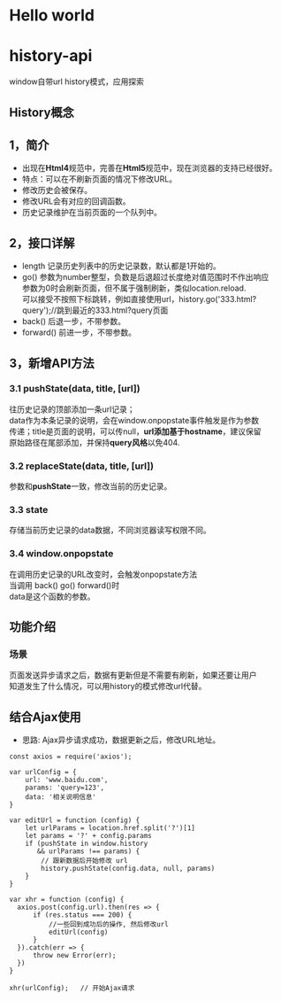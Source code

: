 ﻿# Hello world
# history-api
window自带url history模式，应用探索

## History概念

## 1，简介
- 出现在**Html4**规范中，完善在**Html5**规范中，现在浏览器的支持已经很好。
- 特点：可以在不刷新页面的情况下修改URL。
- 修改历史会被保存。
- 修改URL会有对应的回调函数。
- 历史记录维护在当前页面的一个队列中。

## 2，接口详解
- length 记录历史列表中的历史记录数，默认都是1开始的。
- go() 参数为number整型，负数是后退超过长度绝对值范围时不作出响应</br>
  参数为0时会刷新页面，但不属于强制刷新，类似location.reload.<br>
  可以接受不按照下标跳转，例如直接使用url，history.go('333.html?query');//跳到最近的333.html?query页面
- back() 后退一步，不带参数。
- forward() 前进一步，不带参数。

## 3，新增API方法
### 3.1 pushState(data, title, [url])
  往历史记录的顶部添加一条url记录；</br>
  data作为本条记录的说明，会在window.onpopstate事件触发是作为参数</br>
  传递；title是页面的说明，可以传null，**url添加基于hostname**，建议保留</br>
  原始路径在尾部添加，并保持**query风格**以免404.

### 3.2 replaceState(data, title, [url])
  参数和**pushState**一致，修改当前的历史记录。

### 3.3 state 
  存储当前历史记录的data数据，不同浏览器读写权限不同。

### 3.4 window.onpopstate 
  在调用历史记录的URL改变时，会触发onpopstate方法</br>
  当调用 back() go() forward()时</br>
  data是这个函数的参数。</br>

## 功能介绍
### 场景
  页面发送异步请求之后，数据有更新但是不需要有刷新，如果还要让用户<br>
  知道发生了什么情况，可以用history的模式修改url代替。
  
## 结合Ajax使用

- 思路: Ajax异步请求成功，数据更新之后，修改URL地址。
```
const axios = require('axios');

var urlConfig = {
    url: 'www.baidu.com',
    params: 'query=123',
    data: '相关说明信息'
}

var editUrl = function (config) {
    let urlParams = location.href.split('?')[1]
    let params = '?' + config.params
    if (pushState in window.history 
       && urlParams !== params) {
        // 跟新数据后开始修改 url
        history.pushState(config.data, null, params)
    }
}

var xhr = function (config) {
  axios.post(config.url).then(res => {
      if (res.status === 200) {
          //一些回到成功后的操作, 然后修改url
          editUrl(config)
      }
  }).catch(err => {
      throw new Error(err);
  })
}

xhr(urlConfig);   // 开始Ajax请求

```


